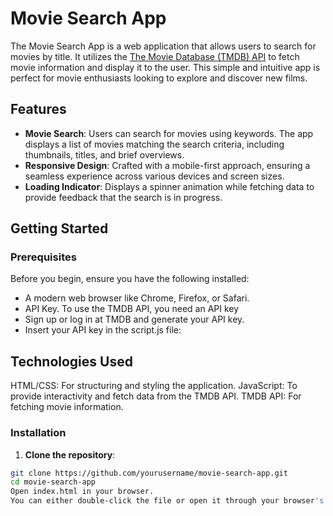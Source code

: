 # Movie Search App

The Movie Search App is a web application that allows users to search for movies by title. It utilizes the [The Movie Database (TMDB) API](https://www.themoviedb.org/documentation/api) to fetch movie information and display it to the user. This simple and intuitive app is perfect for movie enthusiasts looking to explore and discover new films.

## Features

- **Movie Search**: Users can search for movies using keywords. The app displays a list of movies matching the search criteria, including thumbnails, titles, and brief overviews.
- **Responsive Design**: Crafted with a mobile-first approach, ensuring a seamless experience across various devices and screen sizes.
- **Loading Indicator**: Displays a spinner animation while fetching data to provide feedback that the search is in progress.

## Getting Started

### Prerequisites

Before you begin, ensure you have the following installed:
- A modern web browser like Chrome, Firefox, or Safari.
- API Key. To use the TMDB API, you need an API key
- Sign up or log in at TMDB and generate your API key.
- Insert your API key in the script.js file:
  
## Technologies Used
HTML/CSS: For structuring and styling the application.
JavaScript: To provide interactivity and fetch data from the TMDB API.
TMDB API: For fetching movie information.

### Installation

1. **Clone the repository**:

```bash
git clone https://github.com/yourusername/movie-search-app.git
cd movie-search-app
Open index.html in your browser.
You can either double-click the file or open it through your browser's file menu.

